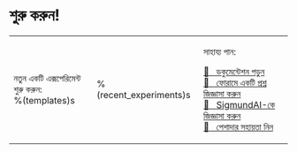 # শুরু করুন!

<table><tr><td>

নতুন একটি এক্সপেরিমেন্ট শুরু করুন:<br />
%(templates)s

</td><td>

%(recent_experiments)s

</td><td>

সাহায্য পান:<br />

<a href="http://osdoc.cogsci.nl" class="button">&#x1F440;&nbsp;&nbsp; ডকুমেন্টেশন পড়ুন</a><br />
<a href="http://forum.cogsci.nl" class="button">&#x1F4AC;&nbsp;&nbsp; ফোরামে একটি প্রশ্ন জিজ্ঞাসা করুন</a><br />
<a href="http://sigmundai.eu" class="button">&#129302;&nbsp;&nbsp; SigmundAI-কে জিজ্ঞাসা করুন</a><br />
<a href="http://professional.cogsci.nl" class="button">&#x1F9D0;&nbsp;&nbsp; পেশাদার সহায়তা নিন</a>

</td></tr></table>